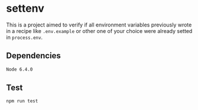 # settenv

This is a project aimed to verify if all environment variables previously wrote in a recipe like `.env.example` or other one of your choice were already setted in `process.env`.

## Dependencies

```bash
Node 6.4.0
```

## Test

```bash
npm run test
```
